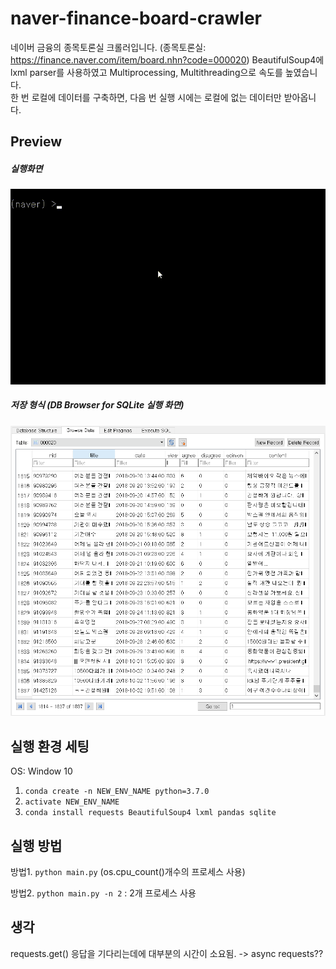 # naver-finance-board-crawler
네이버 금융의 종목토론실 크롤러입니다. (종목토론실: https://finance.naver.com/item/board.nhn?code=000020)
BeautifulSoup4에 lxml parser를 사용하였고 Multiprocessing, Multithreading으로 속도를 높였습니다.  
한 번 로컬에 데이터를 구축하면, 다음 번 실행 시에는 로컬에 없는 데이터만 받아옵니다.

## Preview
##### 실행화면
![run_sample](./img/run_sample.gif)

##### 저장 형식 (DB Browser for SQLite 실행 화면)
![db_sample](./img/db_sample.png)
## 실행 환경 세팅
OS: Window 10
1. `conda create -n NEW_ENV_NAME python=3.7.0`
1. `activate NEW_ENV_NAME`
1. `conda install requests BeautifulSoup4 lxml pandas sqlite`
  
## 실행 방법
방법1. `python main.py` (os.cpu_count()개수의 프로세스 사용)  

방법2. `python main.py -n 2` : 2개 프로세스 사용

## 생각
requests.get() 응답을 기다리는데에 대부분의 시간이 소요됨. -> async requests??
